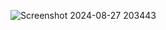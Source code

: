 ![Screenshot 2024-08-27 203443](https://github.com/user-attachments/assets/21c61283-88ad-4a39-bdb3-58dae95cc872)
